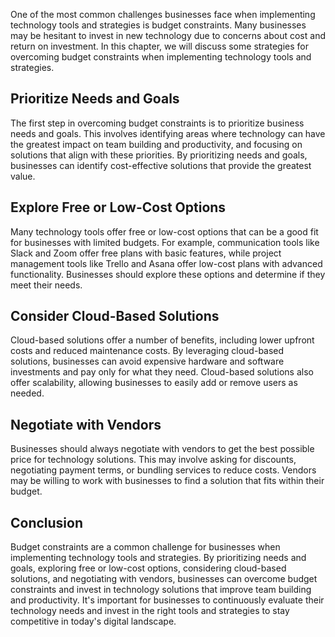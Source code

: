
One of the most common challenges businesses face when implementing technology tools and strategies is budget constraints. Many businesses may be hesitant to invest in new technology due to concerns about cost and return on investment. In this chapter, we will discuss some strategies for overcoming budget constraints when implementing technology tools and strategies.

Prioritize Needs and Goals
--------------------------

The first step in overcoming budget constraints is to prioritize business needs and goals. This involves identifying areas where technology can have the greatest impact on team building and productivity, and focusing on solutions that align with these priorities. By prioritizing needs and goals, businesses can identify cost-effective solutions that provide the greatest value.

Explore Free or Low-Cost Options
--------------------------------

Many technology tools offer free or low-cost options that can be a good fit for businesses with limited budgets. For example, communication tools like Slack and Zoom offer free plans with basic features, while project management tools like Trello and Asana offer low-cost plans with advanced functionality. Businesses should explore these options and determine if they meet their needs.

Consider Cloud-Based Solutions
------------------------------

Cloud-based solutions offer a number of benefits, including lower upfront costs and reduced maintenance costs. By leveraging cloud-based solutions, businesses can avoid expensive hardware and software investments and pay only for what they need. Cloud-based solutions also offer scalability, allowing businesses to easily add or remove users as needed.

Negotiate with Vendors
----------------------

Businesses should always negotiate with vendors to get the best possible price for technology solutions. This may involve asking for discounts, negotiating payment terms, or bundling services to reduce costs. Vendors may be willing to work with businesses to find a solution that fits within their budget.

Conclusion
----------

Budget constraints are a common challenge for businesses when implementing technology tools and strategies. By prioritizing needs and goals, exploring free or low-cost options, considering cloud-based solutions, and negotiating with vendors, businesses can overcome budget constraints and invest in technology solutions that improve team building and productivity. It's important for businesses to continuously evaluate their technology needs and invest in the right tools and strategies to stay competitive in today's digital landscape.
